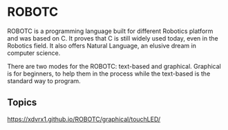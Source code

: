 # ROBOTC
ROBOTC is a programming language built for different
Robotics platform and was based on C.
It proves that C is still widely used today,
even in the Robotics field. 
It also offers Natural Language, an elusive dream
in computer science.

There are two modes for the ROBOTC: text-based and graphical.
Graphical is for beginners, to help them in the process
while the text-based is the standard way to program.

## Topics

<https://xdvrx1.github.io/ROBOTC/graphical/touchLED/>
